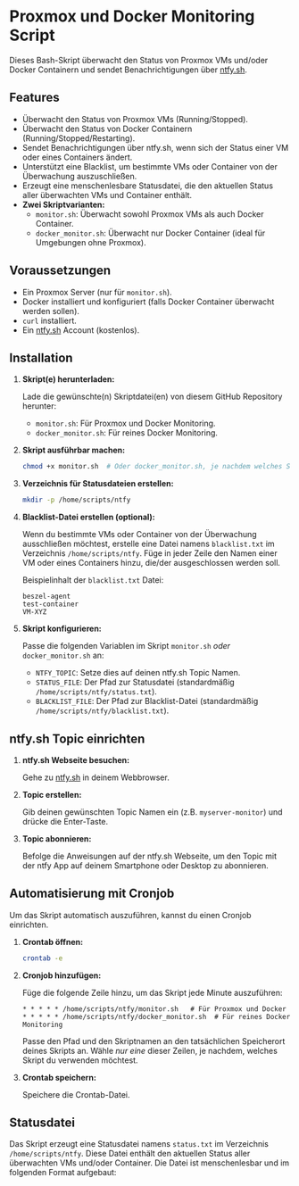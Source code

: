 # Proxmox und Docker Monitoring Script

Dieses Bash-Skript überwacht den Status von Proxmox VMs und/oder Docker Containern und sendet Benachrichtigungen über [ntfy.sh](https://ntfy.sh).

## Features

*   Überwacht den Status von Proxmox VMs (Running/Stopped).
*   Überwacht den Status von Docker Containern (Running/Stopped/Restarting).
*   Sendet Benachrichtigungen über ntfy.sh, wenn sich der Status einer VM oder eines Containers ändert.
*   Unterstützt eine Blacklist, um bestimmte VMs oder Container von der Überwachung auszuschließen.
*   Erzeugt eine menschenlesbare Statusdatei, die den aktuellen Status aller überwachten VMs und Container enthält.
*   **Zwei Skriptvarianten:**
    *   `monitor.sh`: Überwacht sowohl Proxmox VMs als auch Docker Container.
    *   `docker_monitor.sh`: Überwacht nur Docker Container (ideal für Umgebungen ohne Proxmox).

## Voraussetzungen

*   Ein Proxmox Server (nur für `monitor.sh`).
*   Docker installiert und konfiguriert (falls Docker Container überwacht werden sollen).
*   `curl` installiert.
*   Ein [ntfy.sh](https://ntfy.sh) Account (kostenlos).

## Installation

1.  **Skript(e) herunterladen:**

    Lade die gewünschte(n) Skriptdatei(en) von diesem GitHub Repository herunter:

    *   `monitor.sh`: Für Proxmox und Docker Monitoring.
    *   `docker_monitor.sh`: Für reines Docker Monitoring.

2.  **Skript ausführbar machen:**

    ```bash
    chmod +x monitor.sh  # Oder docker_monitor.sh, je nachdem welches Skript du verwendest
    ```

3.  **Verzeichnis für Statusdateien erstellen:**

    ```bash
    mkdir -p /home/scripts/ntfy
    ```

4.  **Blacklist-Datei erstellen (optional):**

    Wenn du bestimmte VMs oder Container von der Überwachung ausschließen möchtest, erstelle eine Datei namens `blacklist.txt` im Verzeichnis `/home/scripts/ntfy`. Füge in jeder Zeile den Namen einer VM oder eines Containers hinzu, die/der ausgeschlossen werden soll.

    Beispielinhalt der `blacklist.txt` Datei:

    ```
    beszel-agent
    test-container
    VM-XYZ
    ```

5.  **Skript konfigurieren:**

    Passe die folgenden Variablen im Skript `monitor.sh` *oder* `docker_monitor.sh` an:

    *   `NTFY_TOPIC`: Setze dies auf deinen ntfy.sh Topic Namen.
    *   `STATUS_FILE`: Der Pfad zur Statusdatei (standardmäßig `/home/scripts/ntfy/status.txt`).
    *   `BLACKLIST_FILE`: Der Pfad zur Blacklist-Datei (standardmäßig `/home/scripts/ntfy/blacklist.txt`).

## ntfy.sh Topic einrichten

1.  **ntfy.sh Webseite besuchen:**

    Gehe zu [ntfy.sh](https://ntfy.sh) in deinem Webbrowser.

2.  **Topic erstellen:**

    Gib deinen gewünschten Topic Namen ein (z.B. `myserver-monitor`) und drücke die Enter-Taste.

3.  **Topic abonnieren:**

    Befolge die Anweisungen auf der ntfy.sh Webseite, um den Topic mit der ntfy App auf deinem Smartphone oder Desktop zu abonnieren.

## Automatisierung mit Cronjob

Um das Skript automatisch auszuführen, kannst du einen Cronjob einrichten.

1.  **Crontab öffnen:**

    ```bash
    crontab -e
    ```

2.  **Cronjob hinzufügen:**

    Füge die folgende Zeile hinzu, um das Skript jede Minute auszuführen:

    ```
    * * * * * /home/scripts/ntfy/monitor.sh   # Für Proxmox und Docker
    * * * * * /home/scripts/ntfy/docker_monitor.sh  # Für reines Docker Monitoring
    ```

    Passe den Pfad und den Skriptnamen an den tatsächlichen Speicherort deines Skripts an. Wähle *nur eine* dieser Zeilen, je nachdem, welches Skript du verwenden möchtest.

3.  **Crontab speichern:**

    Speichere die Crontab-Datei.

## Statusdatei

Das Skript erzeugt eine Statusdatei namens `status.txt` im Verzeichnis `/home/scripts/ntfy`. Diese Datei enthält den aktuellen Status aller überwachten VMs und/oder Container. Die Datei ist menschenlesbar und im folgenden Format aufgebaut:

